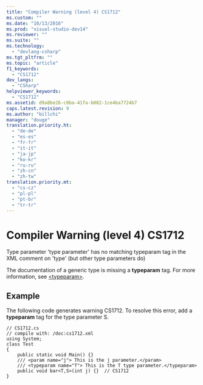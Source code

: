 ```yaml
---
title: "Compiler Warning (level 4) CS1712"
ms.custom: ""
ms.date: "10/13/2016"
ms.prod: "visual-studio-dev14"
ms.reviewer: ""
ms.suite: ""
ms.technology: 
  - "devlang-csharp"
ms.tgt_pltfrm: ""
ms.topic: "article"
f1_keywords: 
  - "CS1712"
dev_langs: 
  - "CSharp"
helpviewer_keywords: 
  - "CS1712"
ms.assetid: d9a8be26-c0ba-41fa-b082-1ce4ba7724b7
caps.latest.revision: 9
ms.author: "billchi"
manager: "douge"
translation.priority.ht: 
  - "de-de"
  - "es-es"
  - "fr-fr"
  - "it-it"
  - "ja-jp"
  - "ko-kr"
  - "ru-ru"
  - "zh-cn"
  - "zh-tw"
translation.priority.mt: 
  - "cs-cz"
  - "pl-pl"
  - "pt-br"
  - "tr-tr"
---
```

# Compiler Warning (level 4) CS1712
Type parameter 'type parameter' has no matching typeparam tag in the XML comment on 'type' (but other type parameters do)  
  
 The documentation of a generic type is missing a **typeparam** tag. For more information, see [\<typeparam>](../Topic/%3Ctypeparam%3E%20\(C%23%20Programming%20Guide\).md).  
  
## Example  
 The following code generates warning CS1712. To resolve this error, add a **typeparam** tag for the type parameter S.  
  
```  
// CS1712.cs  
// compile with: /doc:cs1712.xml  
using System;  
class Test  
{  
    public static void Main() {}  
    /// <param name="j"> This is the j parameter.</param>  
    /// <typeparam name="T"> This is the T type parameter.</typeparam>  
    public void bar<T,S>(int j) {}  // CS1712  
}  
```